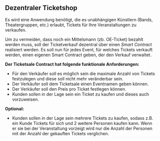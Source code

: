 ## Dezentraler Ticketshop

Es wird eine Anwendung benötigt, die es unabhängigen Künstlern (Bands, Theatergruppen, etc.) erlaubt, Tickets für Ihre Veranstaltungen zu verkaufen. 

Um zu vermeiden, dass noch ein Mittelsmann (zb. OE-Ticket) bezahlt werden muss, soll der Ticketverkauf dezentral über einen *Smart Contract* realisiert werden. Es soll nun für jedes Event, für welches Tickets verkauft werden, einen eigenen Smart Contract geben, der den Verkauf verwaltet.

**Der Ticketsale Contract hat folgende funktionale Anforderungen:**
	
* Für den Verkäufer soll es möglich sein die maximale Anzahl von Tickets festzulegen und diese soll nicht mehr veränderbar sein.
* Der Verkäufer soll dem Ticketsale einen Eventnamen geben können.
* Der Verkäufer soll den Preis pro Ticket festlegen können.
* Kunden sollen in der Lage sein ein Ticket zu kaufen und dieses auch vorzuweisen.

**Optional:** 

* Kunden sollen in der Lage sein mehrere Tickets zu kaufen, sodass z.B. ein Kunde Tickets für sich und 2 weitere Personen kaufen kann. 
Wenn er sie bei der Veranstaltung vorzeigt wird nur die Anzahl der Personen 
mit der Anzahl der gekauften Tickets verglichen.
